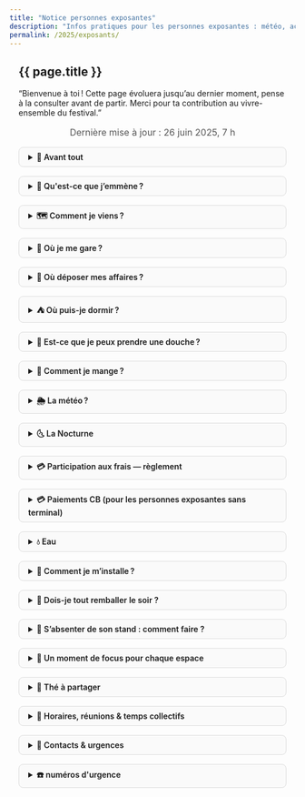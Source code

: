 ```yaml
---
title: "Notice personnes exposantes"
description: "Infos pratiques pour les personnes exposantes : météo, accès, emplacements, participation, repas, eau…"
permalink: /2025/exposants/
---
```


<style>
.wrapper { max-width: 50rem; margin: 0 auto; padding: 0 1rem; }
.update { text-align:center; font-size: 1rem; color: #555; margin-bottom: 1rem; }
details { margin: 1rem 0; border: 1px solid #ddd; border-radius: 0.5rem; padding: 0.5rem 1rem; background:#fafafa; }
summary { font-weight: 600; cursor: pointer; }
@media print {
  details { page-break-inside: avoid; border:none; background:none; }
  summary { font-weight:bold; font-size:1.1rem; }
}
</style>

<section class="section">
  <div class="wrapper" markdown="1">

# {{ page.title }}

“Bienvenue à toi ! Cette page évoluera jusqu’au dernier moment, pense à la consulter avant de partir. Merci pour ta contribution au vivre-ensemble du festival.”

<p class="update">Dernière mise à jour : 26&nbsp;juin&nbsp;2025, 7 h</p>

<details markdown="1">
<summary>🎍 Avant tout</summary>

Bienvenue à toi ! Nous sommes vraiment ravies de t’accueillir cette année.

Quelques repères humains :
- **Les bénévoles** : Cyrille, Lionel, Louna et Guillaume (jeudi uniquement puis il sera intervenant)  
  → Grand merci à elleux pour leur énergie !
- **Les hôtes** du parc : Didier et Ifa, sans qui ce lieu vivant ne serait pas possible.
- **L’organisation** : portée cette année par Stéphane, Yalin et Manon.
- On attend entre 50 et 300 personnes par jour.

Quelques points essentiels pour que le festival soit doux pour toutes les personnes :
- Idéalement arrive mercredi ou jeudi pour pouvoir t'installer correctement et avoir toute notre attention
- C'est important de ne pas partir avant la fin du festival, nous avons eu quelques remarques les éditions précédentes.
- Merci de bien prendre note des rendez-vous dans la rubrique : 👥 Horaires, réunions & temps collectifs.
- **Bols pour les personnes visiteuses** : Cette année, pour soulager la charge des bénévoles, nous n'avons pas pris en charge de prêter un bol à chaque personne visiteuse.
- **Parking** :  
  Ne pas se garer sur le parking visiteurs (il est déjà très limité pour le public).
- **Circulation dans le parc** :  
  Quand le parc est ouvert, merci de passer par le côté (le long de la rivière) et d’éviter de traverser l’esplanade centrale.  
  → Cela permet de préserver l’expérience des visiteurs et d’aider l’équipe du parc pour la billetterie.
- **Chiens** :  
  Nous nous sommes engagés à ce qu’ils soient tenus en laisse, même s’ils préféreraient la liberté !
- **Cadre prévenant** :  
  Nous affichons toujours nos [recommandations pour un cadre prévenant](https://festival.gongfucha.fr/2025/recommandations-de-postures/).  
  Certains en sont agacés, d’autres nous remercient : à chacun·e d’y puiser ce qui lui convient.

Merci pour ton attention à ces petits points : ils rendent possible un festival harmonieux pour tous les êtres présents — humains, animaux, plantes, esprits du lieu…

</details>


<details markdown="1">
<summary>🎒 Qu'est-ce que j’emmène ?</summary>

Avant de partir, prends quelques minutes pour préparer ce qui t’aidera à vivre le festival en beauté et en sérénité :

**Le nécessaire :**
- ✔️ Remplir [ce document](https://gongfucha.frama.space/s/HJs2GbXzk8LdtNH) avant le 26 juin (cela nous aide beaucoup pour t’accueillir)
- ✔️ Thermos (grand format si possible)
- ✔️ Une vasque ou un petit seau pour rincer les bols d’infusion
- ✔️ Prévoir un fond de caisse
- ✔️ Crème solaire (sauf si tu te baignes à la rivière), chapeau
- ✔️ De quoi protéger tes pièces et tes thés du soleil, de la pluie ou de l’humidité
- ✔️ Un tapis, coussins, jonc ou sisal pour habiller le sol de ton espace (merci de privilégier les matières naturelles et les tons unis)
- ✔️ Des vêtements pour la journée, la nuit et les surprises de la météo
- ✔️ De quoi grignoter ou manger, hors repas conviviaux
- ✔️ Une lampe torche ou frontale

**Pour plus de confort :**
- ✔️ Bouilloire
- ✔️ Maillot de bain (il est possible de se baigner dans la rivière toute proche)
- ✔️ Anti-moustiques (il y en a peu, mais qui sait !)
- ✔️ un brasero, et son charbon pour chauffer ton eau à l'ancienne

Prends aussi avec toi l’envie de partager, la curiosité et ta douceur intérieure.  
À très bientôt au bord de l’eau, sous les bambous.
</details>

<details markdown="1">
<summary>🗺️ Comment je viens ?</summary>
Le Parc aux Bambous t’accueille grâce à la présence bienveillante de Ifa et Didier.

- [Accès détaillé au parc](https://parcauxbambous.com/#acces)
- Sur le site du festival : [venir au parc](https://festival.gongfucha.fr/2025/venir-parc-aux-bambous/)
- Adresse GPS : [Le Parc aux Bambous](https://osm.org/go/xVMb2MvF0--) — Broques, 09500 Lapenne, Ariège Pyrénées
- Coordonnées : 43° 08′ 44.85″ N / 01° 43′ 53.61″ E
- Pour le covoiturage : partage tes infos ou consulte [ce document commun](https://gongfucha.frama.space/s/HJs2GbXzk8LdtNH)

Merci d’anticiper un peu de temps pour ton installation, surtout vendredi.
</details>

<details markdown="1">
<summary>🚗 Où je me gare ?</summary>
- Note ton arrivée sur [ce document](https://gongfucha.frama.space/s/HJs2GbXzk8LdtNH) pour que nous puissions t’accueillir au mieux.
- **Parking visiteurs** : merci de ne pas l’utiliser, il est réservé au public.
- **Parking exposantes** : Broques hameau, 09500 Lapenne - [ici, à côté de la maison de Didier et Ifa](https://www.openstreetmap.org/way/320530535#map=18/43.146086/1.730685)
  - Mercredi et jeudi, tu peux entrer jusqu'au parc pour décharger, puis gare ton véhicule sur le parking dédié.
- Veille à ne pas bloquer l’accès à d’autres véhicules ni aux secours.
</details>

<details markdown="1">
<summary>🎒 Où déposer mes affaires ?</summary>
- Dépose tes affaires [ici, dans la cave de la maison de Didier et Ifa](https://www.openstreetmap.org/way/320530535#map=18/43.146086/1.730685) (bout du chemin Broques).
- Passe le tunnel de bambou : la porte de la cave sera sur ta gauche. Les palettes du festival sont là, sur la droite, trouve-toi une petite place pour ton matériel.
</details>

<details markdown="1">
<summary>⛺ Où puis-je dormir ?</summary>
**En van/camion aménagé :**  
- Un champ entre le chemin Broques et la rivière (appartenant à Ifa et Didier) est ouvert pour stationner ton véhicule en toute tranquillité.

**En tente, sous les étoiles :**  
- Il est possible de planter ta tente discrètement dans le parc.
- Merci d’indiquer ta présence sur [ce document](https://gongfucha.frama.space/s/rEco65XQE4Dppkb).
- Garde à l’esprit la règle du “pas de trace” : laisse l’herbe et les lieux comme tu les as trouvés.
- Pour déposer tes affaires : vois la rubrique précédente (“Où déposer mes affaires ?”).
</details>

<details markdown="1">
<summary>🚿 Est-ce que je peux prendre une douche ?</summary>
- Oui, une douche est accessible au même endroit que la zone “Où déposer mes affaires ?”.
- Au fond, à gauche de la cave (maison de Didier et Ifa), tu trouveras une douche simple.
</details>

<details markdown="1">
<summary>🍜 Comment je mange ?</summary>

**Repas sur place**  
- [Repas du midi](/2025/restauration) préparés par **Miki & Fred** (option végane possible) — 17 € le menu complet  
- Il est possible de commander pour le soir (dans la limite des portions disponibles)
- Réservation :
  - Directement sur leur espace (près du grand acacia, au centre du village)
  - Ou [en ligne](https://boutique.gongfucha.fr/products/tick6_ticket-assiette-et-dessert-miki-and-fred/)

**Faire des courses**  
- À 2 km : [La grange aux abeilles](https://www.pyreneescathares.com/offres/la-grange-aux-abeilles-lapenne-fr-4600560/)
- À 7 km : Les Pujols — boulangerie et routier
- À Pamiers (~13 km) :
  - [SoBio](https://www.sobio.fr/magasin/so-bio-pamiers)
  - [BioCoop](https://www.biocooplesmyrtilles.com/presentation-horaires-itineraires-biocoop-les-myrtilles.html)
  - Grandes surfaces et commerces
- À Mirepoix (~20 km) :
  - [Bio Monde](https://magasins.biomonde.fr/occitanie/ariege/mirepoix/biomonde-la-verte-doc-mirepoix-65)
  - Nombreux restaurants et commerces
</details>

<details markdown="1">
<summary>🌦️ La météo ?</summary>

**Prévisions à ce jour** :

| Jour        | Conditions   | Min / Max °C |
| ----------- | ------------ | ------------ |
| Jeudi 26    | Peu nuageux  | 19 / 27      |
| Vendredi 27 | Ensoleillé   | 18 / 29      |
| Samedi 28   | Ensoleillé   | 17 / 31      |
| Dimanche 29 | Ensoleillé   | 18 / 33      |

- [Météo France — Lapenne](https://meteofrance.com/previsions-meteo-france/lapenne/09500)
- [Meteoblue](https://www.meteoblue.com/fr/meteo/semaine/la-bastide-de-lordat_france_3011274)

**En cas de pluie**  
Les espaces ne sont pas abrités : si la pluie s’invite, retrouvons-nous à l’accueil pour un thé chaud et des échanges. Les visiteurs seront naturellement moins nombreux.  
En cas de forte chaleur, prévois casquette, gourde, crème solaire et vêtements légers.
À contrario, il peut faire frais le soir.

</details>

<details markdown="1">
<summary>🌜 La Nocturne</summary>
- [Toutes les infos sur la Nocturne](/2025/nocturne/)
- Une personne par espace exposants est invitée à la Nocturne
- Pour réserver d'autres billets : [Accès Nocturne](https://boutique.gongfucha.fr/products/tick7_billet-nocturne-festival/)
- Présentation du déroulé : vendredi soir à 18h45, sous l’acacia
</details>

<details markdown="1">
<summary>💳 Participation aux frais — règlement</summary>
- Cette année, la participation aux frais est fixée à **90 €** pour les trois jours
- Modalités de règlement :
  - Virement (IBAN : BE50 9671 9604 2218)
  - Espèces ou CB à la boutique GongFuCha (Yalin)
  - CB : envoi d’un lien de paiement par email, sur demande
- Merci de régler avant le **samedi 28 juin à 12h**
- Besoin d’une facture ? Précise simplement tes coordonnées par mail
</details>

<details markdown="1">
<summary>💳 Paiements CB (pour les personnes exposantes sans terminal)</summary>

Si tu n’as pas de terminal CB et qu’une personne souhaite acheter chez toi par carte bancaire, on peut t’aider à finaliser la vente.

**Comment procéder :**
- Note sur le ticket de la personne visiteuse : l’objet acheté et son prix.
- La personne règle le montant auprès de **Louna** (au bar à thé) ou **Yalin** (boutique GongFuCha), qui encaisse par CB.
- Nous apposons un sceau sur le ticket pour indiquer que le règlement a bien été effectué.
- Plus tard, tu nous transmets l’ensemble de tes ventes CB : tu fais une facture globale à “Brut de Thé”, qui te rembourse le montant, **moins 2,5 % de frais** (frais du terminal).

**Alternative**  
Tu peux aussi, si tu préfères, proposer un paiement par virement en communiquant ton IBAN à la personne (astuce partagée par Manon ! 😉).

</details>

<details markdown="1">
<summary>💧 Eau</summary>
**Pour tes infusions de thé :**
- Point d’eau chaude sous l’acacia, au centre du village
- Eau de source fraîche collectée à Sengouagneich (dans la limite des stocks, comme les éditions précédentes)
- Tu peux aussi utiliser un brasero pour chauffer de l’eau (si tu en as un)

**Pour boire et rincer tes bols :**
- Eau fraîche disponible près du parking exposants, là où tu peux déposer tes affaires
- Et à l'accueil du parc
</details>

<details markdown="1">
<summary>📐 Comment je m’installe ?</summary>

**Pourquoi venir le jeudi 26 juin ?**  
Cette journée est dédiée à l’installation et à la rencontre entre toutes les personnes exposantes. C’est le bon moment pour poser tes affaires en douceur, découvrir les lieux, échanger avec les autres et co-créer l’ambiance du festival.  
Arriver vendredi risque de te faire manquer ce moment collectif, et tu pourrais te sentir un peu isolé·e au montage.

**Scénographie souhaitée :**  
- Espaces minimalistes, tables basses ou au sol, petits tabourets, zafus…
- Privilégie les matières naturelles : bambou, bois, tissus blancs ou écrus.
- Nous fournissons trois belles planches et quelques rondins pour chaque espace (oui, c’est spécial… mais so wabi sabi ;) ).

**Ce qu’on préfère éviter :**  
- Les stands “type marché” (tréteaux, barnums alignés, kakemonos)
- Les grands panneaux publicitaires ou supports agressifs
- Les couleurs trop flashy

**Pour t’inspirer**  
Parcourez les photos des éditions précédentes :  
👉 [galerie photos](https://photo.gongfucha.fr/)

Merci d’incarner l’esprit GongFuCha dans ton espace : simplicité, matières nobles, beauté naturelle, attention à l’ambiance collective.

</details>

<details markdown="1">
<summary>🌙 Dois-je tout remballer le soir&nbsp;?</summary>

Tu peux laisser ton stand en place pour la nuit, il n’est pas nécessaire de tout remballer entre deux journées.  
**Attention cependant :**
- En cas de pluie annoncée, il est préférable de protéger ou de rentrer ce qui craint l’humidité.
- Il peut y avoir de la rosée le matin : pense à recouvrir ou surélever les objets fragiles, textiles et céramiques.

Le parc est fermé au public la nuit, mais il n'y a pas de surveillance.
</details>

<details markdown="1">
<summary>🤝 S’absenter de son stand&nbsp;: comment faire&nbsp;?</summary>

Il n’est pas prévu de système de remplacement pour surveiller ton stand pendant une pause repas ou un passage aux toilettes.

Mais tu ne seras jamais bien loin d’une autre personne exposante :  
- Il est tout à fait possible de demander à une personne voisine de jeter un œil à ton espace le temps de ta courte absence.
- Astuce : tu peux aussi t’associer à une autre personne exposante pour créer un espace commun ou “double stand”, et ainsi mieux vous relayer.
</details>

<details markdown="1">
<summary>🎤 Un moment de focus pour chaque espace</summary>

**Pour chaque espace, nous vous proposons d’offrir un “moment de focus” pendant le festival.**  
C’est l’occasion de partager ce qui vous tient à cœur :  
- atelier, démonstration, cérémonie, conférence, retour d’expérience ou simple moment d’échange…

**Comment ça se passe ?**
- Chaque jour, nous affichons un programme actualisé à l’accueil et en ligne, pour orienter les personnes visiteuses vers ton espace ou, si tu préfères, un lieu collectif dédié.
- Tu choisis la forme, le contenu, et la durée (entre 20 min et 1h30 selon ce que tu souhaites).
- Nous pouvons fournir quelques chaises, amener de l’eau chaude pour le thé ou aider à installer le petit matériel.
- L’équipe du festival accompagne en douceur les visiteur·euse·s vers les animations, sans forcer, dans le respect du rythme de chacun·e.

**Ce temps est précieux** : il permet aux personnes visiteuses de vivre une expérience singulière, de mieux te rencontrer, d’approfondir leur découverte du thé ou de la création. Beaucoup nous demandent ces rendez-vous : c’est un vrai cadeau pour elles… et souvent un beau moment de partage pour toi aussi.

Idéalement, si tu proposes ce moment tous les jours (même à horaires variables), cela permet à chaque personne de vivre l’expérience, quel que soit son jour de visite. Bien sûr, tu restes libre du rythme qui te convient !

> **Merci d’avance - chaque proposition nourrit la richesse et la beauté du festival.**
Ce serait super de renseigner votre propositions dans ce [document](https://gongfucha.frama.space/s/6jpxmNKKrsjAyGr)

</details>

<details markdown="1">
<summary>🍵 Thé à partager</summary>

Pour les personnes exposantes qui n'auraient pas de thé (par exemple), nous proposons à prix doux :

- **Sì Jì Chūn** (cultivar 四季春 — “le printemps aux quatre saisons”)
- Première récolte : avril 2025
- Origine : Nantou (Taïwan)
- Productrice : Mme Lin Su Yan
- Tarif : 10 € les 50 g

Un thé vivant, pour accompagner vos moments de pause ou vos dégustations avec les personnes visiteuses.

</details>

<details markdown="1">
<summary>👥 Horaires, réunions & temps collectifs</summary>

**Horaires du parc pour le public :**  
- Ouverture : 11h  
- Fermeture : 18h

---

**Temps collectifs et rencontres exposant·e·s :**

- **Jeudi 18h45**  
  *Point collaboratif* : questions/réponses, accueil des nouveaux, partages pratiques.  
  *Lieu* : sous l’acacia (place du village)  
  *Durée* : 40 min

- **Vendredi 18h45**  
  *Atelier collectif* : préparation des deux rituels, GongFuCha et WuWo (infos, partage d’expériences, questions).  
  *Lieu* : sous l’acacia  
  *Durée* : 40 min

- **Vendredi 19h30**  
  *Repas partagé (proposition)* : chaque personne amène de quoi grignoter ou partager

- **Dimanche 10h précises**  
  *Rétrospective collective* :  
  Retour sur le festival pour s’améliorer et célébrer. 
  (on devrait la faire à la toute fin, mais on a en tête que certaines personnes exposantes auront peut-être beaucoup de route) 
  *Lieu* : sous l’acacia  
  *Durée* : 1h  
  **Déroulé** :  
    - Ce qui s’est passé  
    - Ce qui s’est moins bien passé (frustrations, points d’amélioration)  
    - Ce qui s’est bien passé (célébrations)  
    - Actions et idées pour la prochaine édition

---

**Tous ces temps sont ouverts à chaque personne exposante ou bénévole, dans l’esprit du partage et de la coopération.**
</details>

<details markdown="1">
<summary>🤙 Contacts &amp; urgences</summary>

- Logistique :
  - **Yalin** - 06 66 08 11 88 - yalin@gongfucha.fr
  - **Louna** - 06 16 47 33 77 - langloislouna@gmail.com 
  - **Stéphane** - stephane@gongfucha.fr
- Parc aux bambous :
  - **Didier ou Ifa** - 05 61 60 52 11 - parcauxbambous09@gmail.com
- Si c'est important :
  - Criez Stéphane, ou demandez à une personne qui porte un badge 工夫茶 où il est

</details>

<details markdown="1">
<summary>☎️ numéros d'urgence</summary>

| Service           | Numéro      | Pour...                                                                        |
|-------------------|-------------|--------------------------------------------------------------------------------|
| **Police**        | 17          | Intervention immédiate des forces de l'ordre                                   |
| **Pompiers**      | 18          | Situation de péril, accident, secours rapide                                   |
| **SAMU**          | 15          | Détresse vitale, urgence médicale, orientation vers les soins                  |
| **SMS Urgence**   | 114         | Urgence par message (victime/témoin, accessible en cas de handicap)            |
| **Centre anti-poison** | 05 61 77 74 47 | Intoxications, allergies graves, ingestion accidentelle                    |

| Pharmacie                        | Adresse                                           | Tél.         | Distance   |
|----------------------------------|--------------------------------------------------|--------------|------------|
| **Pharmacie de la tour**         | 9 rue du 8 Mai 1945, 09100 La Tour du Crieu      |              | ~10 km     |
| **Pharmacie Dde Milliane**       | 68 Bd Alsace Lorraine, 09100 Pamiers             | 05 61 67 01 82 | ~13 km   |


**Comment signaler une urgence** :
- Où vous trouvez-vous ? Indiquez le lieu le plus précisément possible pour permettre aux secours de vous trouver rapidement (ville, rue,
numéro, étage, code d’accès à l’immeuble si nécessaire, etc.) ;
- Que se passe-t-il ? Indiquez la nature du problème (feu, malaise, accident, etc.), le nombre et l'état des victimes ;
- Y a-t-il un risque que les choses s’aggravent ? Evoquez les risques éventuels d’incendie, d’explosion ou d’effondrement ;
- Répondez aux questions qui vous seront posées par la personne que vous aurez au téléphone.
- Ne raccrochez jamais le premier ! La personne qui a pris en charge votre appel vous dira quand elle a toutes les informations nécessaires.
- Donnez votre numéro de téléphone et si possible, restez sur place, en sécurité, pour guider les secours
</details>

  </div>
</section>